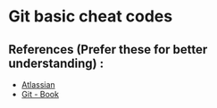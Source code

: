 # Git basic cheat codes

## References (Prefer these for better understanding) :
 -  [Atlassian](https://www.atlassian.com/git/tutorials)
 - [Git - Book](https://git-scm.com/book/en/v2)
